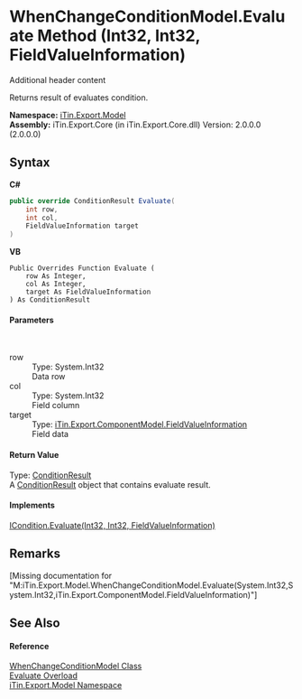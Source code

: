 # WhenChangeConditionModel.Evaluate Method (Int32, Int32, FieldValueInformation)
Additional header content 

Returns result of evaluates condition.

**Namespace:**&nbsp;<a href="N_iTin_Export_Model">iTin.Export.Model</a><br />**Assembly:**&nbsp;iTin.Export.Core (in iTin.Export.Core.dll) Version: 2.0.0.0 (2.0.0.0)

## Syntax

**C#**<br />
``` C#
public override ConditionResult Evaluate(
	int row,
	int col,
	FieldValueInformation target
)
```

**VB**<br />
``` VB
Public Overrides Function Evaluate ( 
	row As Integer,
	col As Integer,
	target As FieldValueInformation
) As ConditionResult
```


#### Parameters
&nbsp;<dl><dt>row</dt><dd>Type: System.Int32<br />Data row</dd><dt>col</dt><dd>Type: System.Int32<br />Field column</dd><dt>target</dt><dd>Type: <a href="T_iTin_Export_ComponentModel_FieldValueInformation">iTin.Export.ComponentModel.FieldValueInformation</a><br />Field data</dd></dl>

#### Return Value
Type: <a href="T_iTin_Export_Model_ConditionResult">ConditionResult</a><br />A <a href="T_iTin_Export_Model_ConditionResult">ConditionResult</a> object that contains evaluate result.

#### Implements
<a href="M_iTin_Export_Model_ICondition_Evaluate_2">ICondition.Evaluate(Int32, Int32, FieldValueInformation)</a><br />

## Remarks
\[Missing <remarks> documentation for "M:iTin.Export.Model.WhenChangeConditionModel.Evaluate(System.Int32,System.Int32,iTin.Export.ComponentModel.FieldValueInformation)"\]

## See Also


#### Reference
<a href="T_iTin_Export_Model_WhenChangeConditionModel">WhenChangeConditionModel Class</a><br /><a href="Overload_iTin_Export_Model_WhenChangeConditionModel_Evaluate">Evaluate Overload</a><br /><a href="N_iTin_Export_Model">iTin.Export.Model Namespace</a><br />